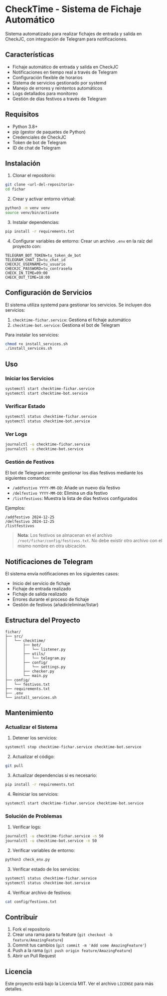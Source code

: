 # CheckTime - Sistema de Fichaje Automático

Sistema automatizado para realizar fichajes de entrada y salida en CheckJC, con integración de Telegram para notificaciones.

## Características

- Fichaje automático de entrada y salida en CheckJC
- Notificaciones en tiempo real a través de Telegram
- Configuración flexible de horarios
- Sistema de servicios gestionado por systemd
- Manejo de errores y reintentos automáticos
- Logs detallados para monitoreo
- Gestión de días festivos a través de Telegram

## Requisitos

- Python 3.8+
- pip (gestor de paquetes de Python)
- Credenciales de CheckJC
- Token de bot de Telegram
- ID de chat de Telegram

## Instalación

1. Clonar el repositorio:
```bash
git clone <url-del-repositorio>
cd fichar
```

2. Crear y activar entorno virtual:
```bash
python3 -m venv venv
source venv/bin/activate
```

3. Instalar dependencias:
```bash
pip install -r requirements.txt
```

4. Configurar variables de entorno:
Crear un archivo `.env` en la raíz del proyecto con:
```
TELEGRAM_BOT_TOKEN=tu_token_de_bot
TELEGRAM_CHAT_ID=tu_chat_id
CHECKJC_USERNAME=tu_usuario
CHECKJC_PASSWORD=tu_contraseña
CHECK_IN_TIME=09:00
CHECK_OUT_TIME=18:00
```

## Configuración de Servicios

El sistema utiliza systemd para gestionar los servicios. Se incluyen dos servicios:

1. `checktime-fichar.service`: Gestiona el fichaje automático
2. `checktime-bot.service`: Gestiona el bot de Telegram

Para instalar los servicios:
```bash
chmod +x install_services.sh
./install_services.sh
```

## Uso

### Iniciar los Servicios

```bash
systemctl start checktime-fichar.service
systemctl start checktime-bot.service
```

### Verificar Estado

```bash
systemctl status checktime-fichar.service
systemctl status checktime-bot.service
```

### Ver Logs

```bash
journalctl -u checktime-fichar.service
journalctl -u checktime-bot.service
```

### Gestión de Festivos

El bot de Telegram permite gestionar los días festivos mediante los siguientes comandos:

- `/addfestivo YYYY-MM-DD`: Añade un nuevo día festivo
- `/delfestivo YYYY-MM-DD`: Elimina un día festivo
- `/listfestivos`: Muestra la lista de días festivos configurados

Ejemplos:
```
/addfestivo 2024-12-25
/delfestivo 2024-12-25
/listfestivos
```

> **Nota**: Los festivos se almacenan en el archivo `/root/fichar/config/festivos.txt`. No debe existir otro archivo con el mismo nombre en otra ubicación.

## Notificaciones de Telegram

El sistema envía notificaciones en los siguientes casos:
- Inicio del servicio de fichaje
- Fichaje de entrada realizado
- Fichaje de salida realizado
- Errores durante el proceso de fichaje
- Gestión de festivos (añadir/eliminar/listar)

## Estructura del Proyecto

```
fichar/
├── src/
│   └── checktime/
│       ├── bot/
│       │   └── listener.py
│       ├── utils/
│       │   └── telegram.py
│       ├── config/
│       │   └── settings.py
│       ├── checker.py
│       └── main.py
├── config/
│   └── festivos.txt
├── requirements.txt
├── .env
└── install_services.sh
```

## Mantenimiento

### Actualizar el Sistema

1. Detener los servicios:
```bash
systemctl stop checktime-fichar.service checktime-bot.service
```

2. Actualizar el código:
```bash
git pull
```

3. Actualizar dependencias si es necesario:
```bash
pip install -r requirements.txt
```

4. Reiniciar los servicios:
```bash
systemctl start checktime-fichar.service checktime-bot.service
```

### Solución de Problemas

1. Verificar logs:
```bash
journalctl -u checktime-fichar.service -n 50
journalctl -u checktime-bot.service -n 50
```

2. Verificar variables de entorno:
```bash
python3 check_env.py
```

3. Verificar estado de los servicios:
```bash
systemctl status checktime-fichar.service
systemctl status checktime-bot.service
```

4. Verificar archivo de festivos:
```bash
cat config/festivos.txt
```

## Contribuir

1. Fork el repositorio
2. Crear una rama para tu feature (`git checkout -b feature/AmazingFeature`)
3. Commit tus cambios (`git commit -m 'Add some AmazingFeature'`)
4. Push a la rama (`git push origin feature/AmazingFeature`)
5. Abrir un Pull Request

## Licencia

Este proyecto está bajo la Licencia MIT. Ver el archivo `LICENSE` para más detalles. 